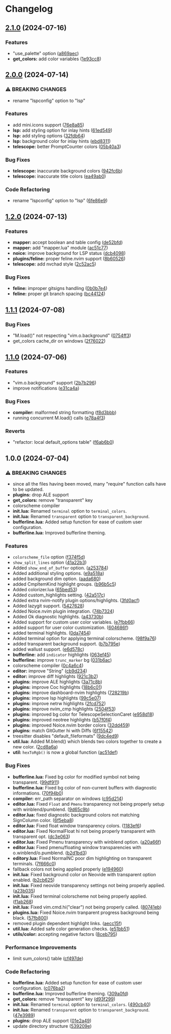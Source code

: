 # Changelog

## [2.1.0](https://github.com/RedsXDD/neopywal.nvim/compare/v2.0.0...v2.1.0) (2024-07-16)


### Features

* "use_palette" option ([a869aec](https://github.com/RedsXDD/neopywal.nvim/commit/a869aecf4157e0bc8d83e11d27a1155ab22599fc))
* **get_colors:** add color variables ([1e93cc8](https://github.com/RedsXDD/neopywal.nvim/commit/1e93cc864e7e411de4a973e760c21c83d1422698))

## [2.0.0](https://github.com/RedsXDD/neopywal.nvim/compare/v1.2.0...v2.0.0) (2024-07-14)


### ⚠ BREAKING CHANGES

* rename "lspconfig" option to "lsp"

### Features

* add mini.icons support ([76e8a85](https://github.com/RedsXDD/neopywal.nvim/commit/76e8a8508676d21d6f8e5754c947179f3b28cb57))
* **lsp:** add styling option for inlay hints ([61ed549](https://github.com/RedsXDD/neopywal.nvim/commit/61ed5492c79976a24083822bc88885ed0e809585))
* **lsp:** add styling options ([32fdb64](https://github.com/RedsXDD/neopywal.nvim/commit/32fdb64c46e7b8c3603b278a3788d7ce18ec3233))
* **lsp:** background color for inlay hints ([ebd8311](https://github.com/RedsXDD/neopywal.nvim/commit/ebd831127832deb3bf0b80c22b90c3ab64bf78b5))
* **telescope:** better PromptCounter colors ([05b40a3](https://github.com/RedsXDD/neopywal.nvim/commit/05b40a37f8cea0f24bfcd173a797e0a1461916d7))


### Bug Fixes

* **telescope:** inaccurate background colors ([942fc6b](https://github.com/RedsXDD/neopywal.nvim/commit/942fc6b9cfb4b304160738041e950e5a081a0b24))
* **telescope:** inaccurate title colors ([ea49ab0](https://github.com/RedsXDD/neopywal.nvim/commit/ea49ab043fe607575e989ecc73227f8709ce0714))


### Code Refactoring

* rename "lspconfig" option to "lsp" ([6fe86e9](https://github.com/RedsXDD/neopywal.nvim/commit/6fe86e974f0da4716080a29463772e5f257bd28f))

## [1.2.0](https://github.com/RedsXDD/neopywal.nvim/compare/v1.1.1...v1.2.0) (2024-07-13)


### Features

* **mapper:** accept boolean and table config ([de52bfd](https://github.com/RedsXDD/neopywal.nvim/commit/de52bfd01455c91bfc2bd043fe20bed245784339))
* **mapper:** add "mapper.lua" module ([ac51c77](https://github.com/RedsXDD/neopywal.nvim/commit/ac51c7762cfde7905d4208987312fc5c4bb99559))
* **noice:** improve background for LSP status ([dcb4098](https://github.com/RedsXDD/neopywal.nvim/commit/dcb409821aa828358e4c963b566659bfd374682e))
* **plugins/feline:** proper feline.nvim support ([8b60526](https://github.com/RedsXDD/neopywal.nvim/commit/8b605260297a100e7f611538fc614a178846b67f))
* **telescope:** add nvchad style ([2c52ac5](https://github.com/RedsXDD/neopywal.nvim/commit/2c52ac51f5ca04c3c46ac0ab2ca87332469c8aeb))


### Bug Fixes

* **feline:** improper gitsigns handling ([0b0b7e4](https://github.com/RedsXDD/neopywal.nvim/commit/0b0b7e48e21716b3aebaa4bc46cef2b6195aa8f2))
* **feline:** proper git branch spacing ([bc44124](https://github.com/RedsXDD/neopywal.nvim/commit/bc4412455710adce831d937a7562b6cfbf1460fc))

## [1.1.1](https://github.com/RedsXDD/neopywal.nvim/compare/v1.1.0...v1.1.1) (2024-07-08)


### Bug Fixes

* "M.load()" not respecting "vim.o.background" ([0754ff3](https://github.com/RedsXDD/neopywal.nvim/commit/0754ff354046b10b8d7a93c8951215b8b840f621))
* get_colors cache_dir on windows ([2f76022](https://github.com/RedsXDD/neopywal.nvim/commit/2f76022b5256a53f700225384ed1b2c1e5ae1e18))

## [1.1.0](https://github.com/RedsXDD/neopywal.nvim/compare/v1.0.0...v1.1.0) (2024-07-06)


### Features

* "vim.o.background" support ([2b7b296](https://github.com/RedsXDD/neopywal.nvim/commit/2b7b296d01544c9cecf2b497172c1a6d04b8d831))
* improve notifications ([e31ca4a](https://github.com/RedsXDD/neopywal.nvim/commit/e31ca4a2c0c70412a4738fc9df2963f907eef3eb))


### Bug Fixes

* **compiler:** malformed string formatting ([f8d3bbb](https://github.com/RedsXDD/neopywal.nvim/commit/f8d3bbb4416be079cc31a1210b483d3eb72bf8eb))
* running concurrent M.load() calls ([e78a4f3](https://github.com/RedsXDD/neopywal.nvim/commit/e78a4f30ba2675934d6fcff4e66ba602b1d8b9e7))


### Reverts

* "refactor: local default_options table" ([f6ab6b0](https://github.com/RedsXDD/neopywal.nvim/commit/f6ab6b0353da241f0dc1d6d02138b003f88e0d63))

## 1.0.0 (2024-07-04)


### ⚠ BREAKING CHANGES

* since all the files having been moved, many "require" function calls have to be updated.
* **plugins:** drop ALE support
* **get_colors:** remove "transparent" key
* colorscheme compiler
* **init.lua:** Renamed `terminal` option to `terminal_colors`.
* **init.lua:** Renamed `transparent` option to `transparent_background`.
* **bufferline.lua:** Added setup function for ease of custom user configuration.
* **bufferline.lua:** Improved bufferline theming.

### Features

* `colorscheme_file` option ([f374f5d](https://github.com/RedsXDD/neopywal.nvim/commit/f374f5d25e4bc9ecd457f01d31557de61246e02d))
* `show_split_lines` option ([41a22b3](https://github.com/RedsXDD/neopywal.nvim/commit/41a22b3a0dff9b7101833b020044c13ad0964335))
* Added `show_end_of_buffer` option. ([a253784](https://github.com/RedsXDD/neopywal.nvim/commit/a2537846841be684e8f3a57843e5cbd1fb355bfd))
* Added additional styling options. ([e9a518a](https://github.com/RedsXDD/neopywal.nvim/commit/e9a518a71ab98dc96718c85c48458d2efb295ca4))
* added background dim option. ([aada680](https://github.com/RedsXDD/neopywal.nvim/commit/aada68043bc417886015f1b10247c8c9309770e2))
* added CmpItemKind highlight groups. ([b96b5c5](https://github.com/RedsXDD/neopywal.nvim/commit/b96b5c52297ac34649f8b2263814075293b9d7c9))
* Added colorizer.lua ([65bed53](https://github.com/RedsXDD/neopywal.nvim/commit/65bed53ab3b4324c1657cbb00f97a98e94928d4c))
* Added custom_highlights setting. ([42a517c](https://github.com/RedsXDD/neopywal.nvim/commit/42a517c8ffa6ef822b20acf8a2201dab13b61d2f))
* Added extra nvim-notify plugin options/highlights. ([3fd0acf](https://github.com/RedsXDD/neopywal.nvim/commit/3fd0acf86a6349a77aed84257f1fdd74e65530b2))
* Added lazygit support. ([5427628](https://github.com/RedsXDD/neopywal.nvim/commit/5427628888c137a92a8b2d51f82d525507882a53))
* Added Noice.nvim plugin integration. ([74b7324](https://github.com/RedsXDD/neopywal.nvim/commit/74b73244c00a88661dd9b3ead1b211056fe2e6bd))
* Added Ok diagnostic highlights. ([a43730b](https://github.com/RedsXDD/neopywal.nvim/commit/a43730bd13a2f89ee1bd1ba2cc65c625f70fc3b9))
* Added support for custom user color variables. ([e7fbb66](https://github.com/RedsXDD/neopywal.nvim/commit/e7fbb66683ab027bb39c04ffe43b240e38efe14d))
* added support for user color customization. ([604686f](https://github.com/RedsXDD/neopywal.nvim/commit/604686ff5ec56c9584574d116b4023d6d266a49e))
* added terminal highlights. ([0da7454](https://github.com/RedsXDD/neopywal.nvim/commit/0da74545973c882d65d7f89e2c6bd5050b127c08))
* Added terminal option for applying terminal colorscheme. ([98f9a76](https://github.com/RedsXDD/neopywal.nvim/commit/98f9a76143dadc28e0d7ea1086df1782736c5a5a))
* added transparent background support. ([b7b795e](https://github.com/RedsXDD/neopywal.nvim/commit/b7b795e4c55ef50d85a3699011b85723539e74b3))
* added wallust support. ([e6d578c](https://github.com/RedsXDD/neopywal.nvim/commit/e6d578ccc6b5a6ebaa5ba47ddf7a4ca7af1c0930))
* **bufferline:** add `indicator` highlights ([063ef45](https://github.com/RedsXDD/neopywal.nvim/commit/063ef453bbb4bfc9d0bf50901b04d722c7882146))
* **bufferline:** improve `trunc_marker` bg ([031b6ac](https://github.com/RedsXDD/neopywal.nvim/commit/031b6ac2903c91351383d36926fbb5990febfa95))
* colorscheme compiler ([0c4a6c4](https://github.com/RedsXDD/neopywal.nvim/commit/0c4a6c44e942502bd27230f40bd0576fb2b16dd8))
* **editor:** improve "String" ([cb9d234](https://github.com/RedsXDD/neopywal.nvim/commit/cb9d234a6306b71b4c56c52c21b89c8543a87656))
* **editor:** improve diff highlights ([921c3b2](https://github.com/RedsXDD/neopywal.nvim/commit/921c3b2fc3ac5b3016d1362de9cd3190878381a2))
* **plugins:** improve ALE highlights ([3a71c8b](https://github.com/RedsXDD/neopywal.nvim/commit/3a71c8ba9e62dc3c25c39f63bc14e0e49236d4a3))
* **plugins:** improve Coc highlights ([18b6c01](https://github.com/RedsXDD/neopywal.nvim/commit/18b6c01092a240e2e0776279aaabd264ae3fef98))
* **plugins:** improve dashboard-nvim highlights ([728219b](https://github.com/RedsXDD/neopywal.nvim/commit/728219b3a43f3955c745ed11a50543ac79e506da))
* **plugins:** improve lsp highlights ([99c5e07](https://github.com/RedsXDD/neopywal.nvim/commit/99c5e0766117893f662d29044b4af9fc904cba04))
* **plugins:** improve netrw highlights ([2fcd752](https://github.com/RedsXDD/neopywal.nvim/commit/2fcd75248bfd765175503e06c242d09f5638821e))
* **plugins:** improve nvim_cmp highlights ([2504f53](https://github.com/RedsXDD/neopywal.nvim/commit/2504f536e3948c48da2a35282bc5132762e51b4a))
* **plugins:** improved bg color for TelescopeSelectionCaret ([e958d18](https://github.com/RedsXDD/neopywal.nvim/commit/e958d1895afdd0ea3bf2534f4600ff8079af6dd8))
* **plugins:** improved neotree highlights ([b57f0f4](https://github.com/RedsXDD/neopywal.nvim/commit/b57f0f4b00278129d9ff18c6d85b46449608b092))
* **plugins:** improved Noice.nvim border colors ([32dd459](https://github.com/RedsXDD/neopywal.nvim/commit/32dd459028ce5a7d22d6a1bdaaf1a2e73e5309b2))
* **plugins:** match GitGutter hi with Diffs ([6f15542](https://github.com/RedsXDD/neopywal.nvim/commit/6f15542cb676a2dffe11272bec1fa495b71e60f0))
* treesitter disables "default_fileformats" ([9dc4ed9](https://github.com/RedsXDD/neopywal.nvim/commit/9dc4ed9a1a0d0d1feec18596dc7152872c37ec47))
* **util.lua:** Added M.blend() which blends two colors together to create a new color. ([2cd8a6a](https://github.com/RedsXDD/neopywal.nvim/commit/2cd8a6a04d03fbc3b253cb3916b0a17c8eba2c06))
* **util:** `hexToRgb()` is now a global function ([ac51def](https://github.com/RedsXDD/neopywal.nvim/commit/ac51def7f4f46dbe1071d126786d8723273fc250))


### Bug Fixes

* **bufferline.lua:** Fixed bg color for modified symbol not being transparent. ([99df911](https://github.com/RedsXDD/neopywal.nvim/commit/99df911e9fda12947d3c6cae08d709a43f7630e6))
* **bufferline.lua:** Fixed bg color of non-current buffers with diagnostic informations. ([70f94b0](https://github.com/RedsXDD/neopywal.nvim/commit/70f94b0341b7d70fa7aa31e043a0b47ac5c85689))
* **compiler:** err_path separator on windows ([c95d214](https://github.com/RedsXDD/neopywal.nvim/commit/c95d2141c5dff9c124b953a9afdcd390d9e35d1b))
* **editor.lua:** Fixed `Float` and `Pmenu` transparency not being properly setup with winblend/pumblend. ([9d65c9b](https://github.com/RedsXDD/neopywal.nvim/commit/9d65c9b35f6da944fa69d4d99c1acc3164178b8a))
* **editor.lua:** fixed diagnostic background colors not matching SignColumn color. ([6f5eba8](https://github.com/RedsXDD/neopywal.nvim/commit/6f5eba852d59c111d251df9677be2fa947d01620))
* **editor.lua:** Fixed float window transparency colors. ([1183ef6](https://github.com/RedsXDD/neopywal.nvim/commit/1183ef60e729d8ecf939bd30edd2b8af1345bb0e))
* **editor.lua:** Fixed NormalFloat hi not being properly transparent with transparent opt. ([dc3e063](https://github.com/RedsXDD/neopywal.nvim/commit/dc3e063b80b7310c9afcc6fddf837c3c4b860fb3))
* **editor.lua:** Fixed Pmenu transparency with winblend option. ([a20a66f](https://github.com/RedsXDD/neopywal.nvim/commit/a20a66f77e886d5724059520fbc82c2694f8d58c))
* **editor.lua:** Fixed pmenu/floating window transparencies with o.winblend/o.pumblend. ([b2d1bd3](https://github.com/RedsXDD/neopywal.nvim/commit/b2d1bd3381c88a5fcfd363b684ecd78a3fbe822b))
* **editory.lua:** Fixed NormalNC poor dim highlighting on transparent terminals. ([7f666c0](https://github.com/RedsXDD/neopywal.nvim/commit/7f666c00d34982b25b98210db1b5e2894d2272e5))
* fallback colors not being applied properly ([e194960](https://github.com/RedsXDD/neopywal.nvim/commit/e194960dd0f12292cb633536cb981c02af18c2e1))
* **init.lua:** Fixed background color on Neovide with transparent option enabled. ([b2cb625](https://github.com/RedsXDD/neopywal.nvim/commit/b2cb62578b26dc4e6183236f9f15b32409d77409))
* **init.lua:** Fixed neovide transparency settings not being properly applied. ([a23b035](https://github.com/RedsXDD/neopywal.nvim/commit/a23b035cd7000ad4c650bc948591985170ae49f2))
* **init.lua:** Fixed terminal colorscheme not being properly applied. ([f1ab268](https://github.com/RedsXDD/neopywal.nvim/commit/f1ab2683c2f511573bb77324c1d6f70bdc901de9))
* **init.lua:** Fixed vim.cmd.hi("clear") not being properly called. ([80741eb](https://github.com/RedsXDD/neopywal.nvim/commit/80741eb963d8dd2bfcf7f826c7cb900ef5ff4e2a))
* **plugins.lua:** Fixed Noice.nvim tranparent progress background being black. ([57fb800](https://github.com/RedsXDD/neopywal.nvim/commit/57fb800ccc1c2dd2f6623b82ef3612927a36fd4a))
* removed plugin dependent highlight links. ([aecc15f](https://github.com/RedsXDD/neopywal.nvim/commit/aecc15ffa216cb91c7af4dc714a14a1e0e16dad9))
* **util.lua:** Added safe color generation checks. ([e51bb51](https://github.com/RedsXDD/neopywal.nvim/commit/e51bb51dcc77f691bd40698c23bf2dba4e016096))
* **utils/color:** accepting negative factors ([8ceb795](https://github.com/RedsXDD/neopywal.nvim/commit/8ceb7956d333736e13d0848ec769e134e576417f))


### Performance Improvements

* limit sum_colors() table ([cf497de](https://github.com/RedsXDD/neopywal.nvim/commit/cf497deb38612b9cdf16fd290bc07da6fb85e69a))


### Code Refactoring

* **bufferline.lua:** Added setup function for ease of custom user configuration. ([c076ba2](https://github.com/RedsXDD/neopywal.nvim/commit/c076ba2151f0b62315b033ee49a26b2d49dd919a))
* **bufferline.lua:** Improved bufferline theming. ([309a0fd](https://github.com/RedsXDD/neopywal.nvim/commit/309a0fd4d620cfb7ca1d5ed5e031082263261b06))
* **get_colors:** remove "transparent" key ([d93f299](https://github.com/RedsXDD/neopywal.nvim/commit/d93f2999be5681d86ce37d304c4d9023a11c189a))
* **init.lua:** Renamed `terminal` option to `terminal_colors`. ([490cb40](https://github.com/RedsXDD/neopywal.nvim/commit/490cb40802cd45056bef0505fa8e73644b9c0ad7))
* **init.lua:** Renamed `transparent` option to `transparent_background`. ([47e3989](https://github.com/RedsXDD/neopywal.nvim/commit/47e398955a535795bcdea8c494ca753539b274ff))
* **plugins:** drop ALE support ([01e2a49](https://github.com/RedsXDD/neopywal.nvim/commit/01e2a498009fff836f1306dafdbda5e0523c9e9a))
* update directory structure ([539209e](https://github.com/RedsXDD/neopywal.nvim/commit/539209e711436664a88fa587f1f7f2e06b9103c9))
